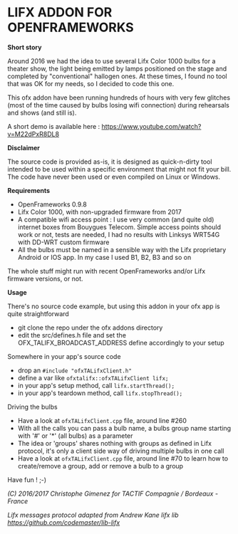 # LIFX ADDON FOR OPENFRAMEWORKS

**Short story**

Around 2016 we had the idea to use several Lifx Color 1000 bulbs for a theater show, the light being emitted by lamps positioned on the stage and completed by "conventional" hallogen ones. At these times, I found no tool that was OK for my needs, so I decided to code this one.

This ofx addon have been running hundreds of hours with very few glitches (most of the time caused by bulbs losing wifi connection) during rehearsals and shows (and still is).

A short demo is available here : https://www.youtube.com/watch?v=M22dPxR8DL8

**Disclaimer**

The source code is provided as-is, it is designed as quick-n-dirty tool intended to be used within a specific environment that might not fit your bill. The code have never been used or even compiled on Linux or Windows.

**Requirements**

- OpenFrameworks 0.9.8
- Lifx Color 1000, with non-upgraded firmware from 2017
- A compatible wifi access point : I use very common (and quite old) internet boxes from Bouygues Telecom. Simple access points should work or not, tests are needed, I had no results with Linksys WRT54G with DD-WRT custom firmware
- All the bulbs must be named in a sensible way with the Lifx proprietary Android or IOS app. In my case I used B1, B2, B3 and so on

The whole stuff might run with recent OpenFrameworks and/or Lifx firmware versions, or not.

**Usage**

There's no source code example, but using this addon in your ofx app is quite straightforward

- git clone the repo under the ofx addons directory
- edit the src/defines.h file and set the OFX_TALIFX_BROADCAST_ADDRESS define accordingly to your setup

Somewhere in your app's source code

- drop an `#include "ofxTALifxClient.h"`
- define a var like `ofxtalifx::ofxTALifxClient lifx;`
- in your app's setup method, call `lifx.startThread();`
- in your app's teardown method, call `lifx.stopThread();`

Driving the bulbs

- Have a look at `ofxTALifxClient.cpp` file, around line #260
- With all the calls you can pass a bulb name, a bulbs group name starting with '#' or '*' (all bulbs) as a parameter
- The idea or 'groups' shares nothing with groups as defined in Lifx protocol, it's only a client side way of driving multiple bulbs in one call
- Have a look at `ofxTALifxClient.cpp` file, around line #70 to learn how to create/remove a group, add or remove a bulb to a group


Have fun ! ;-)


*(C) 2016/2017 Christophe Gimenez for TACTIF Compagnie / Bordeaux - France*

*Lifx messages protocol adapted from Andrew Kane lifx lib https://github.com/codemaster/lib-lifx*

